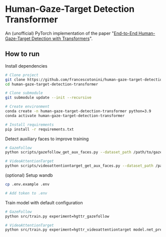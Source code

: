 # Human-Gaze-Target Detection Transformer

An (unofficial) PyTorch implementation of the paper "[End-to-End Human-Gaze-Target Detection with Transformers](https://openaccess.thecvf.com/content/CVPR2022/papers/Tu_End-to-End_Human-Gaze-Target_Detection_With_Transformers_CVPR_2022_paper.pdf)".

## How to run
Install dependencies

```bash
# Clone project
git clone https://github.com/francescotonini/human-gaze-target-detection-transformer
cd human-gaze-target-detection-transformer

# Clone submodule
git submodule update --init --recursive

# Create environment
conda create -n human-gaze-target-detection-transformer python=3.9
conda activate human-gaze-target-detection-transformer

# Install requirements
pip install -r requirements.txt
```

Detect auxiliary faces to improve training
```bash
# GazeFollow
python scripts/gazefollow_get_aux_faces.py --dataset_path /path/to/gazefollow --subset train

# VideoAttentionTarget
python scripts/videoattentiontarget_get_aux_faces.py --dataset_path /path/to/videoattentiontarget --subset train
```

(optional) Setup wandb
```bash
cp .env.example .env

# Add token to .env
```

Train model with default configuration
```bash
# GazeFollow
python src/train.py experiment=hgttr_gazefollow

# VideoAttentionTarget
python src/train.py experiment=hgttr_videoattentiontarget model.net_pretraining={URL TO GAZEFOLLOW PRETRAINING}
```

